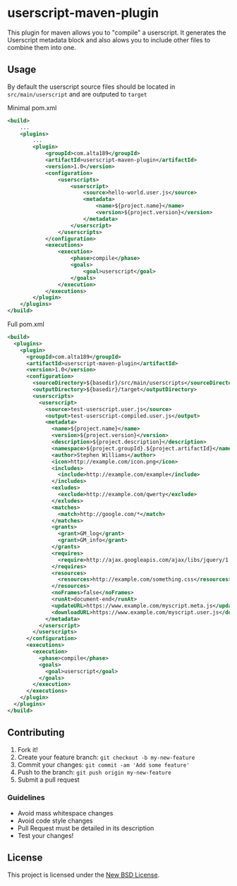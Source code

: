 # userscript-maven-plugin

This plugin for maven allows you to "compile" a userscript. It generates the Userscript metadata block and also alows you to include other files to combine them into one.

## Usage

By default the userscript source files should be located in `src/main/userscript` and are outputed to `target`

Minimal pom.xml

```xml
<build>
	...
    <plugins>
    	...
        <plugin>
            <groupId>com.alta189</groupId>
            <artifactId>userscript-maven-plugin</artifactId>
            <version>1.0</version>
            <configuration>
                <userscripts>
                    <userscript>
                        <source>hello-world.user.js</source>
                        <metadata>
                            <name>${project.name}</name>
                            <version>${project.version}</version>
                        </metadata>
                    </userscript>
                </userscripts>
            </configuration>
            <executions>
                <execution>
                    <phase>compile</phase>
                    <goals>
                        <goal>userscript</goal>
                    </goals>
                </execution>
            </executions>
        </plugin>
    </plugins>
</build>
```

Full pom.xml

```xml
<build>
  <plugins>
    <plugin>
      <groupId>com.alta189</groupId>
      <artifactId>userscript-maven-plugin</artifactId>
      <version>1.0</version>
      <configuration>
        <sourceDirectory>${basedir}/src/main/userscripts</sourceDirectory>
        <outputDirectory>${basedir}/target</outputDirectory>
        <userscripts>
          <userscript>
            <source>test-userscript.user.js</source>
            <output>test-userscript-compiled.user.js</output>
            <metadata>
              <name>${project.name}</name>
              <version>${project.version}</version>
              <description>${project.description}</description>
              <namespace>${project.groupId}.${project.artifactId}</namespace>
              <author>Stephen Williams</author>
              <icon>http://example.com/icon.png</icon>
              <includes>
                <include>http://example.com/example</include>
              </includes>
              <exludes>
                <exclude>http://example.com/qwerty</exclude>
              </exludes>
              <matches>
                <match>http://google.com/*</match>
              </matches>
              <grants>
                <grant>GM_log</grant>
                <grant>GM_info</grant>
              </grants>
              <requires>
                <require>http://ajax.googleapis.com/ajax/libs/jquery/1.7.2/jquery.min.js</require>
              </requires>
              <resources>
                <resources>http://example.com/something.css</resources>
              </resources>
              <noFrames>false</noFrames>
              <runAt>document-end</runAt>
              <updateURL>https://www.example.com/myscript.meta.js</updateURL>
              <downloadURL>https://www.example.com/myscript.user.js</downloadURL>
            </metadata>
          </userscript>
        </userscripts>
      </configuration>
      <executions>
        <execution>
          <phase>compile</phase>
          <goals>
            <goal>userscript</goal>
          </goals>
        </execution>
      </executions>
    </plugin>
  </plugins>
</build>
```

## Contributing

1. Fork it!
2. Create your feature branch: `git checkout -b my-new-feature`
3. Commit your changes: `git commit -am 'Add some feature'`
4. Push to the branch: `git push origin my-new-feature`
5. Submit a pull request

### Guidelines

* Avoid mass whitespace changes
* Avoid code style changes
* Pull Request must be detailed in its description
* Test your changes!


## License

This project is licensed under the [New BSD License][license].

[license]: https://raw.githubusercontent.com/alta189/userscript-maven-plugin/master/LICENSE.txt